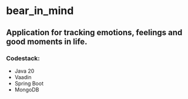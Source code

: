 # bear_in_mind

## Application for tracking emotions, feelings and good moments in life.

### Codestack:

- Java 20
- Vaadin
- Spring Boot
- MongoDB